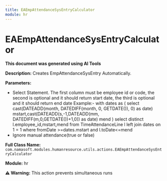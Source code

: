 ```yaml
---
title: EAEmpAttendanceSysEntryCalculator
module: hr
---
```



<div class='entity-flows'>

# EAEmpAttendanceSysEntryCalculator

**This document was generated using AI Tools**

**Description:** Creates EmpAttendanceSysEntry Automatically.

**Parameters:**
- Select Statement. The first column must be employee id or code, the second is optional and it should return start date, the third is optional and it should return end date
Example:- 
with dates as (
select cast(DATEADD(month, DATEDIFF(month, 0, GETDATE()), 0) as date) mstart,cast(DATEADD(s,-1,DATEADD(mm, DATEDIFF(m,0,GETDATE())+1,0)) as date) mend
)
select distinct l.employee_id,mstart,mend from TimeAttendanceLine l left join dates on 1 = 1 where fromDate >=dates.mstart and l.toDate<=mend
- Ignore manual attendance(true or false)

**Full Class Name:** `com.namasoft.modules.humanresource.utils.actions.EAEmpAttendanceSysEntryCalculator`

**Module:** hr

**⚠️ Warning:** This action prevents simultaneous runs


</div>

